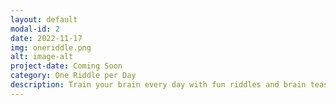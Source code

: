 ```yaml
---
layout: default
modal-id: 2
date: 2022-11-17
img: oneriddle.png
alt: image-alt
project-date: Coming Soon
category: One Riddle per Day
description: Train your brain every day with fun riddles and brain teaser games!
---
```

